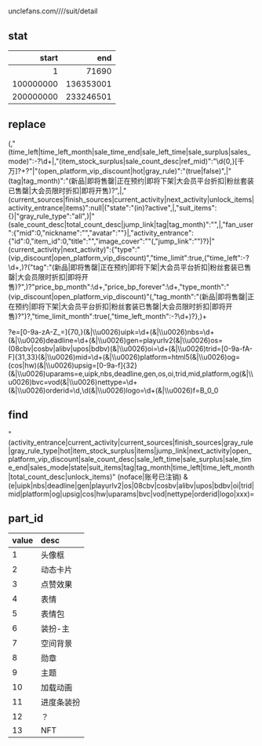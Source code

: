 #

unclefans.com////suit/detail

## stat
|start|end|
|-:|-:|
|1	|	71690 |
|100000000	| 136353001 |
|200000000	| 233246501 |

## replace
(,"(time_left|time_left_month|sale_time_end|sale_left_time|sale_surplus|sales_mode)":-?\d+|,"(item_stock_surplus|sale_count_desc|ref_mid)":"\d{0,}[千万]?\+?"|"(open_platform_vip_discount|hot|gray_rule)":"(true|false)",|"(tag|tag_month)":"(新品|即将售罄|正在预约|即将下架|大会员平台折扣|粉丝套装已售罄|大会员限时折扣|即将开售)?",|,"(current_sources|finish_sources|current_activity|next_activity|unlock_items|activity_entrance|items)":null|("state":"(in)?active",|,"suit_items":\{\}|"gray_rule_type":"all",)|"(sale_count_desc|total_count_desc|jump_link|tag|tag_month)":"",|,"fan_user":\{"mid":0,"nickname":"","avatar":""\}|,"activity_entrance":\{"id":0,"item_id":0,"title":"","image_cover":""(,"jump_link":"")?\}|"(current_activity|next_activity)":\{"type":"(vip_discount|open_platform_vip_discount)","time_limit":true,("time_left":-?\d+,)?("tag":"(新品|即将售罄|正在预约|即将下架|大会员平台折扣|粉丝套装已售罄|大会员限时折扣|即将开售)?",)?"price_bp_month":\d+,"price_bp_forever":\d+,"type_month":"(vip_discount|open_platform_vip_discount)"(,"tag_month":"(新品|即将售罄|正在预约|即将下架|大会员平台折扣|粉丝套装已售罄|大会员限时折扣|即将开售)?")?,"time_limit_month":true(,"time_left_month":-?\d+)?\},)+

\?e=[0-9a-zA-Z_=]{70,}(&|\\\\u0026)uipk=\d+(&|\\\\u0026)nbs=\d+(&|\\\\u0026)deadline=\d+(&|\\\\u0026)gen=playurlv2(&|\\\\u0026)os=(08cbv|cosbv|alibv|upos|bdbv)(&|\\\\u0026)oi=\d+(&|\\\\u0026)trid=[0-9a-fA-F]{31,33}(&|\\\\u0026)mid=\d+(&|\\\\u0026)platform=html5(&|\\\\u0026)og=(cos|hw)(&|\\\\u0026)upsig=[0-9a-f]{32}(&|\\\\u0026)uparams=e,uipk,nbs,deadline,gen,os,oi,trid,mid,platform,og(&|\\\\u0026)bvc=vod(&|\\\\u0026)nettype=\d+(&|\\\\u0026)orderid=\d,\d(&|\\\\u0026)logo=\d+(&|\\\\u0026)f=B_0_0

## find
"(activity_entrance|current_activity|current_sources|finish_sources|gray_rule|gray_rule_type|hot|item_stock_surplus|items|jump_link|next_activity|open_platform_vip_discount|sale_count_desc|sale_left_time|sale_surplus|sale_time_end|sales_mode|state|suit_items|tag|tag_month|time_left|time_left_month|total_count_desc|unlock_items)"
(noface|账号已注销)
&(e|uipk|nbs|deadline|gen|playurlv2|os|08cbv|cosbv|alibv|upos|bdbv|oi|trid|mid|platform|og|upsig|cos|hw|uparams|bvc|vod|nettype|orderid|logo|xxx)=

## part_id
| value | desc |
|:--|:--|
1|头像框
2|动态卡片
3|点赞效果
4|表情
5|表情包
6|装扮-主
7|空间背景
8|勋章
9|主题
10|加载动画
11|进度条装扮
12|？
13|NFT

